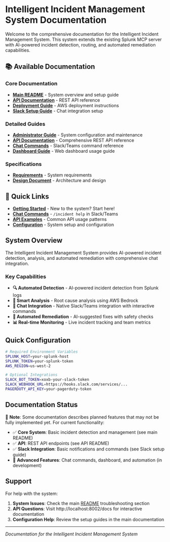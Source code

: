 # Intelligent Incident Management System Documentation

Welcome to the comprehensive documentation for the Intelligent Incident Management System. This system extends the existing Splunk MCP server with AI-powered incident detection, routing, and automated remediation capabilities.

## 📚 Available Documentation

### Core Documentation
- **[Main README](../README.md)** - System overview and setup guide
- **[API Documentation](../api/README.md)** - REST API reference
- **[Deployment Guide](../infrastructure/DEPLOYMENT_README.md)** - AWS deployment instructions
- **[Slack Setup Guide](../SLACK_SETUP_GUIDE.md)** - Chat integration setup

### Detailed Guides
- **[Administrator Guide](admin-guide.md)** - System configuration and maintenance
- **[API Documentation](api-documentation.md)** - Comprehensive REST API reference
- **[Chat Commands](chat-commands.md)** - Slack/Teams command reference
- **[Dashboard Guide](dashboard-guide.md)** - Web dashboard usage guide

### Specifications
- **[Requirements](../../../.kiro/specs/intelligent-incident-management/requirements.md)** - System requirements
- **[Design Document](../../../.kiro/specs/intelligent-incident-management/design.md)** - Architecture and design

## 🚀 Quick Links

- **[Getting Started](../README.md)** - New to the system? Start here!
- **[Chat Commands](chat-commands.md)** - `/incident help` in Slack/Teams
- **[API Examples](api-documentation.md#examples)** - Common API usage patterns
- **[Configuration](admin-guide.md#configuration-management)** - System setup and configuration

## System Overview

The Intelligent Incident Management System provides AI-powered incident detection, analysis, and automated remediation with comprehensive chat integration.

### Key Capabilities
- **🔍 Automated Detection** - AI-powered incident detection from Splunk logs
- **🧠 Smart Analysis** - Root cause analysis using AWS Bedrock
- **💬 Chat Integration** - Native Slack/Teams integration with interactive commands
- **🤖 Automated Remediation** - AI-suggested fixes with safety checks
- **📊 Real-time Monitoring** - Live incident tracking and team metrics

## Quick Configuration

```bash
# Required Environment Variables
SPLUNK_HOST=your-splunk-host
SPLUNK_TOKEN=your-splunk-token
AWS_REGION=us-west-2

# Optional Integrations
SLACK_BOT_TOKEN=xoxb-your-slack-token
SLACK_WEBHOOK_URL=https://hooks.slack.com/services/...
PAGERDUTY_API_KEY=your-pagerduty-token
```

## Documentation Status

📝 **Note**: Some documentation describes planned features that may not be fully implemented yet. For current functionality:

- ✅ **Core System**: Basic incident detection and management (see main README)
- ✅ **API**: REST API endpoints (see API README)  
- ✅ **Slack Integration**: Basic notifications and commands (see Slack setup guide)
- 🚧 **Advanced Features**: Chat commands, dashboard, and automation (in development)

## Support

For help with the system:
1. **System Issues**: Check the main [README](../README.md) troubleshooting section
2. **API Questions**: Visit http://localhost:8002/docs for interactive documentation
3. **Configuration Help**: Review the setup guides in the main documentation

---

*Documentation for the Intelligent Incident Management System*